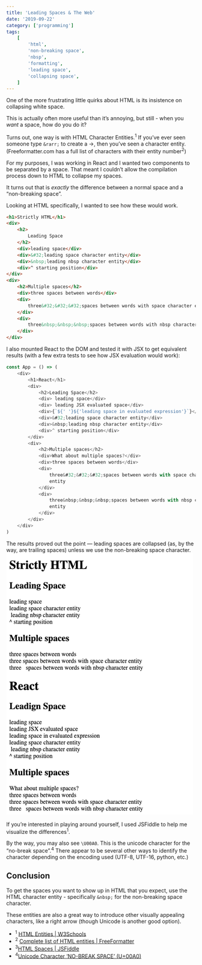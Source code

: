 ```yaml
---
title: 'Leading Spaces & The Web'
date: '2019-09-22'
category: ['programming']
tags:
    [
        'html',
        'non-breaking space',
        'nbsp',
        'formatting',
        'leading space',
        'collapsing space',
    ]
---
```


One of the more frustrating little quirks about HTML is its insistence on collapsing white space.

This is actually often more useful than it’s annoying, but still - when you _want_ a space, how do you do it?

Turns out, one way is with HTML Character Entities.<sup>1</sup> If you’ve ever seen someone type `&rarr;` to create a &rarr;, then you’ve seen a character entity. (Freeformatter.com has a full list of characters with their entity number<sup>2</sup>)

For my purposes, I was working in React and I wanted two components to be separated by a space. That meant I couldn’t allow the compilation process down to HTML to collapse my spaces.

It turns out that is _exactly_ the difference between a normal space and a “non-breaking space”.

Looking at HTML specifically, I wanted to see how these would work.

```html
<h1>Strictly HTML</h1>
<div>
    <h2>
        Leading Space
    </h2>
    <div>leading space</div>
    <div>&#32;leading space character entity</div>
    <div>&nbsp;leading nbsp character entity</div>
    <div>^ starting position</div>
</div>
<div>
    <h2>Multiple spaces</h2>
    <div>three spaces between words</div>
    <div>
        three&#32;&#32;&#32;spaces between words with space character entity
    </div>
    <div>
        three&nbsp;&nbsp;&nbsp;spaces between words with nbsp character entity
    </div>
</div>
```

I also mounted React to the DOM and tested it with JSX to get equivalent results (with a few extra tests to see how JSX evaluation would work):

```javascript
const App = () => (
    <div>
        <h1>React</h1>
        <div>
            <h2>Leading Space</h2>
            <div> leading space</div>
            <div> leading JSX evaluated space</div>
            <div>{`${' '}${'leading space in evaluated expression'}`}</div>
            <div>&#32;leading space character entity</div>
            <div>&nbsp;leading nbsp character entity</div>
            <div>^ starting position</div>
        </div>
        <div>
            <h2>Multiple spaces</h2>
            <div>What about multiple spaces?</div>
            <div>three spaces between words</div>
            <div>
                three&#32;&#32;&#32;spaces between words with space character
                entity
            </div>
            <div>
                three&nbsp;&nbsp;&nbsp;spaces between words with nbsp character
                entity
            </div>
        </div>
    </div>
)
```

The results proved out the point — leading spaces are collapsed (as, by the way, are trailing spaces) unless we use the non-breaking space character.
![](./leading-space-exercise.png)

If you’re interested in playing around yourself, I used JSFiddle to help me visualize the differences<sup>1</sup>.

By the way, you may also see `\U00A0`. This is the unicode character for the “no-break space”.<sup>4</sup> There appear to be several other ways to identify the character depending on the encoding used (UTF-8, UTF-16, python, etc.)

## Conclusion

To get the spaces you want to show up in HTML that you expect, use the HTML character entity - specifically `&nbsp;` for the non-breaking space character.

These entities are also a great way to introduce other visually appealing characters, like a right arrow (though Unicode is another good option).

-   <sup>1</sup> [HTML Entities | W3Schools](https://www.w3schools.com/html/html_entities.asp)
-   <sup>2</sup> [Complete list of HTML entities | FreeFormatter](https://www.freeformatter.com/html-entities.html)
-   <sup>3</sup>[HTML Spaces | JSFiddle](https://jsfiddle.net/stephencweiss/37s9vpd0/10/)
-   <sup>4</sup>[Unicode Character ‘NO-BREAK SPACE’ (U+00A0)](https://www.fileformat.info/info/unicode/char/00a0/index.htm)
